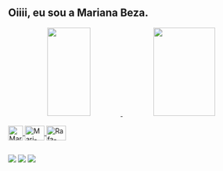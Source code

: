 ## Oiiii, eu sou a Mariana Beza.

<div align="center">
  <a href="https://github.com/marianabeza">
  <img width="42%" height="180em" src="https://github-readme-stats.vercel.app/api?username=marianabeza&show_icons=true&theme=dracula&include_all_commits=true&count_private=true"/>
  <img width="50%" height="180em" src="https://github-readme-stats.vercel.app/api/top-langs/?username=marianabeza&layout=compact&langs_count=7&theme=dracula"/>
</div>
<div style="display: inline_block"><br>
  <img align="center" alt="Mari-Delphi" height="30" width="30" src="https://user-images.githubusercontent.com/3423282/123477765-e4013700-d5d4-11eb-876c-de9aab52153b.png">
  <img align="center" alt="Mari-Firebird" height="30" width="40" src="https://firebirdsql.org/file/about/ds-firebird-logo.svg">
  <img align="center" alt="Rafa-React" height="30" width="40" src="https://cdn.jsdelivr.net/gh/devicons/devicon/icons/postgresql/postgresql-plain-wordmark.svg"/>
</div>
  
  ##
 
<div> 
  <a href="https://instagram.com/marianabeza" target="_blank"><img src="https://img.shields.io/badge/-Instagram-%23E4405F?style=for-the-badge&logo=instagram&logoColor=white" target="_blank"></a>
 	<a href = "mailto:marib.madeira@gmail.com"><img src="https://img.shields.io/badge/-Gmail-%23333?style=for-the-badge&logo=gmail&logoColor=white" target="_blank"></a>
  <a href="https://www.linkedin.com/in/marianabeza" target="_blank"><img src="https://img.shields.io/badge/-LinkedIn-%230077B5?style=for-the-badge&logo=linkedin&logoColor=white" target="_blank"></a>  
</div>

